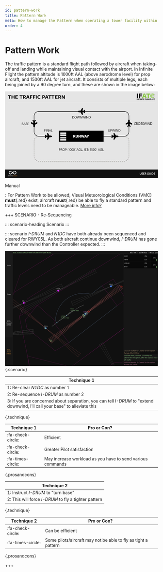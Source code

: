 ```yaml
---
id: pattern-work
title: Pattern Work
meta: How to manage the Pattern when operating a tower facility within Infinite Flight.
order: 4
---
```




# Pattern Work

The traffic pattern is a standard flight path followed by aircraft when taking-off and landing while maintaining visual contact with the airport. In Infinite Flight the pattern altitude is 1000ft AAL (above aerodrome level) for prop aircraft, and 1500ft AAL for jet aircraft. It consists of multiple legs, each being joined by a 90 degree turn, and these are shown in the image below:



![The Traffic Pattern](_images/manual/graphics/atc-traffic-pattern.jpg)



Manual

: For Pattern Work to be allowed, Visual Meteorological Conditions (VMC) **must**{.red} exist, aircraft **must**{.red} be able to fly a standard pattern and traffic levels need to be manageable. [More info?](/guide/atc-manual/3.-tower/3.4-pattern-work-transitions-flight-of-xx#3.4.1) 



+++ SCENARIO - Re-Sequencing

::: scenario-heading
Scenario
:::

::: scenario
*I-DRUM* and *N1DC* have both already been sequenced and cleared for RWY05L. As both aircraft continue downwind, *I-DRUM* has gone further downwind than the Controller expected.
::: 

![](_images/manual/screens/atcg-pw-downwind.png){.scenario}

| Technique 1                                                  |
| ------------------------------------------------------------ |
| 1: Re-clear *N1DC* as number 1                               |
| 2: Re-sequence *I-DRUM* as number 2                          |
| 3: If you are concerned about separation, you can tell *I-DRUM* to "extend downwind, I'll call your base" to alleviate this |

{.technique}

| Technique 1       | Pro or Con?                                                |
| ----------------- | ---------------------------------------------------------- |
| :fa-check-circle: | Efficient                                                  |
| :fa-check-circle: | Greater Pilot satisfaction                                 |
| :fa-times-circle: | May increase workload as you have to send various commands |

{.prosandcons}




| Technique 2                                          |
| ---------------------------------------------------- |
| 1: Instruct *I-DRUM* to "turn base"                  |
| 2: This will force *I-DRUM* to fly a tighter pattern |

{.technique}

| Technique 2       | Pro or Con?                                                  |
| ----------------- | ------------------------------------------------------------ |
| :fa-check-circle: | Can be efficient                                             |
| :fa-times-circle: | Some pilots/aircraft may not be able to fly as tight a pattern |

{.prosandcons}

+++


